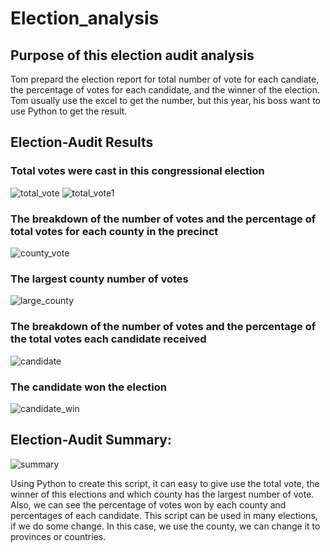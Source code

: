 # Election_analysis
## Purpose of this election audit analysis
Tom prepard the election report for total number of vote for each candiate, the percentage of votes for each candidate, and the winner of the election. Tom usually use the excel to get the number, but this year, his boss want to use Python to get the result.
## Election-Audit Results
### Total votes were cast in this congressional election
![total_vote](Resources/total_vote.png)
![total_vote1](Resources/total_vote1.png)

### The breakdown of the number of votes and the percentage of total votes for each county in the precinct
![county_vote](Resources/county_vote.png)
### The largest county number of votes
![large_county](Resources/large_county.png)
### The breakdown of the number of votes and the percentage of the total votes each candidate received
![candidate](Resources/candidate.png)
### The candidate won the election
![candidate_win](Resources/candidate_win.png)

## Election-Audit Summary:
![summary](Resources/summary.png)

Using Python to create this script, it can easy to give use the total vote, the winner of this elections and which county has the largest number of vote. Also, we can see the percentage of votes won by each county and percentages of each candidate. This script can be used in many elections, if we do some change. In this case, we use the county, we can change it to provinces or countries.  
 
